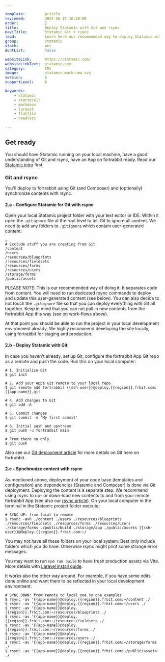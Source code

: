 ```yaml
---

template:         article
reviewed:         2024-06-17 10:50:00
order:            2
title:            Deploy Statamic with Git and rsync
naviTitle:        Statamic Git + rsync
lead:             Learn here our recommended way to deploy Statamic with Git and rsync on fortrabbit.
group:            statamic
stack:            uni
dontList:         false

websiteLink:      https://statamic.com/
websiteLinkText:  statamic.com
category:         CMS
image:            statamic-mark-new.svg
version:          5
supportLevel:     b

keywords:
    - statamic
    - starterkit
    - markdown
    - laravel
    - flatfile
    - headless

---
```



## Get ready

You should have Statamic running on your local machine, have a good understanding of Git and rsync, have an App on fortrabbit ready. Read our [Statamic intro](/statamic) first.

### Git and rsync

You'll deploy to fortrabbit using Git (and Composer) and (optionally) synchronize contents with rsync. 

#### 2.a - Configure Statamic for Git with rsync

Open your local Statamic project folder with your text editor or IDE. Within it open the `.gitignore` file at the root level to tell Git to ignore all content. We need to add any folders to `.gitignore` which contain user-generated content:

```gitignore
…
# Exclude stuff you are creating from Git
/content
/users
/resources/blueprints
/resources/fieldsets
/resources/forms
/resources/users
/storage/forms
/public/assets
```

PLEASE NOTE: This is our recommended way of doing it. It separates code from content. You will need to run dedicated rsync commands to deploy and update this user-generated content (see below). You can also decide to not touch the `.gitignore` file so that you can deploy everything with Git all together. Keep in mind that you can not pull in new contents from the fortrabbit App this way (see on work-flows above).

At that point you should be able to run the project in your local development environment already. We highly recommend developing the site locally, using fortrabbit for staging and production.

#### 2.b - Deploy Statamic with Git

In case you haven't already, set up Git, configure the fortrabbit App Git repo as a remote and push the code. Run this on your local computer:

```shell
# 1. Initialize Git
$ git init

# 2. Add your Apps Git remote to your local repo
$ git remote add fortrabbit {{ssh-user}}@deploy.{{region}}.frbit.com:{{app-name}}.git

# 4. Add changes to Git
$ git add -A

# 5. Commit changes
$ git commit -m 'My first commit'

# 6. Initial push and upstream
$ git push -u fortrabbit main

# From there on only
$ git push
```

Also see our [Git deployment article](/git-deployment) for more details on Git here on fortrabbit.

#### 2.c - Synchronize content with rsync

As mentioned above, deployment of your code base (templates and configuration) and dependencies (Statamic and Composer) is done via Git deployment. Deploying the content is a separate step. We recommend using rsync to up- or down-load new contents to and from your remote fortrabbit App (see also our [rsync article](/rsync)). On your local computer in the terminal in the Statamic project folder execute:

```shell
# SYNC UP: from local to remote
$ rsync -avR ./content ./users ./resources/blueprints ./resources/fieldsets ./resources/forms ./resources/users ./storage/forms ./public/build ./storage/app ./public/assets {{ssh-user}}@deploy.{{region}}.frbit.com:~/
```

You may not have all these folders on your local system: Best only include folders which you do have. Otherwise rsync might print some strange error messages.

You may want to run `npm run build` to have fresh production assets via Vite. More details with [Laravel install guide](/install-laravel#toc-using-vite).

It works also the other way around. For example, if you have some edits done online and want them to be reflected in your local development environment:

```shell
# SYNC DOWN: from remote to local one by one examples
$ rsync -av '{{app-name}}@deploy.{{region}}.frbit.com:~/content ./
$ rsync -av '{{app-name}}@deploy.{{region}}.frbit.com:~/users ./
$ rsync -av '{{app-name}}@deploy.{{region}}.frbit.com:~/resources/blueprints ./
$ rsync -av '{{app-name}}@deploy.{{region}}.frbit.com:~/resources/fieldsets ./
$ rsync -av '{{app-name}}@deploy.{{region}}.frbit.com:~/resources/forms ./
$ rsync -av '{{app-name}}@deploy.{{region}}.frbit.com:~/resources/users ./
$ rsync -av '{{app-name}}@deploy.{{region}}.frbit.com:~/storage/forms ./ 
$ rsync -av '{{app-name}}@deploy.{{region}}.frbit.com:~/public/assets' ./
```